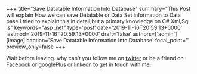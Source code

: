 +++
title="Save Datatable Information Into Database"
summary="This Post will explain How we can save Datatable or Data Set information to Data base.I tried to explain this in detail,but a primary knowledge on C#,Xml,Sql is"
keywords="asp .net"
type='post'
date='2019-11-16T20:59:13+0000'
lastmod='2019-11-16T20:59:13+0000'
draft='false'
authors=['admin']
[image]
caption='Save Datatable Information Into Database'
focal_point=''
preview_only=false
+++










Wait before leaving.
why can’t you follow me on <a href="https://twitter.com/arungudelli" target="_blank">twitter</a> or be a friend on <a href="https://www.facebook.com/gudelliArun" target="_blank">Facebook</a> or <a href="https://plus.google.com/+ArunkumarGudelli" target="_blank">googlePlus</a> or <a href="https://www.linkedin.com/in/arungudelli/" target="_blank">linkedn</a> to get in touch with me.







